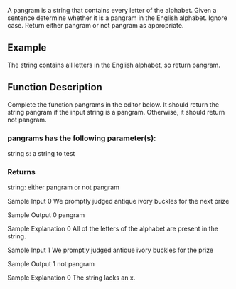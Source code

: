 A pangram is a string that contains every letter of the alphabet. Given a sentence determine whether it is a pangram in the English alphabet. Ignore case. Return either pangram or not pangram as appropriate.

## Example

The string contains all letters in the English alphabet, so return pangram.

## Function Description

Complete the function pangrams in the editor below. It should return the string pangram if the input string is a pangram. Otherwise, it should return not pangram.

### pangrams has the following parameter(s):
string s: a string to test

### Returns
string: either pangram or not pangram

Sample Input 0
We promptly judged antique ivory buckles for the next prize

Sample Output 0
pangram

Sample Explanation 0
All of the letters of the alphabet are present in the string.

Sample Input 1
We promptly judged antique ivory buckles for the prize

Sample Output 1
not pangram

Sample Explanation 0
The string lacks an x.